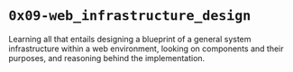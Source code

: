 # `0x09-web_infrastructure_design`
Learning all that entails designing a blueprint of a general system infrastructure within a web environment, looking on components and their purposes, and reasoning behind the implementation.
